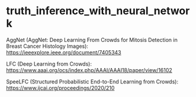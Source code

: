 # truth_inference_with_neural_network

AggNet (AggNet: Deep Learning From Crowds for Mitosis Detection in Breast Cancer Histology Images): https://ieeexplore.ieee.org/document/7405343

LFC (Deep Learning from Crowds): https://www.aaai.org/ocs/index.php/AAAI/AAAI18/paper/view/16102

SpeeLFC (Structured Probabilistic End-to-End Learning from Crowds): https://www.ijcai.org/proceedings/2020/210
